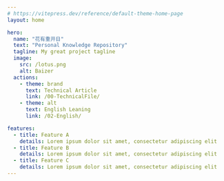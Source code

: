 ```yaml
---
# https://vitepress.dev/reference/default-theme-home-page
layout: home

hero:
  name: "花有重开日"
  text: "Personal Knowledge Repository"
  tagline: My great project tagline
  image:
    src: /lotus.png
    alt: Baizer
  actions:
    - theme: brand
      text: Technical Article
      link: /00-TechnicalFile/
    - theme: alt
      text: English Leaning
      link: /02-English/

features:
  - title: Feature A
    details: Lorem ipsum dolor sit amet, consectetur adipiscing elit
  - title: Feature B
    details: Lorem ipsum dolor sit amet, consectetur adipiscing elit
  - title: Feature C
    details: Lorem ipsum dolor sit amet, consectetur adipiscing elit
---
```


